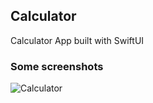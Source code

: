## Calculator
Calculator App built with SwiftUI

### Some screenshots
![Calculator](https://user-images.githubusercontent.com/56888971/171413429-01d87bca-d759-4d28-9bb3-d6bc279627ba.png)
